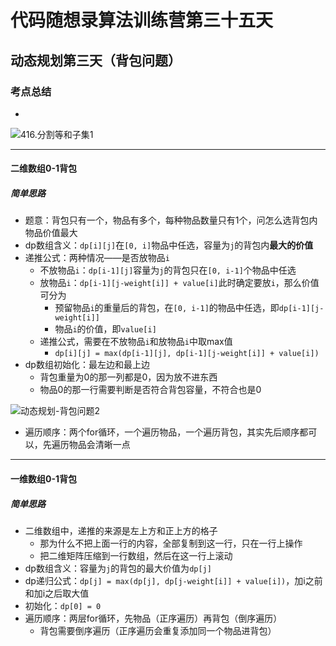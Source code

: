 # 代码随想录算法训练营第三十五天

## 动态规划第三天（背包问题）

### 考点总结

- 

![416.分割等和子集1](https://camo.githubusercontent.com/f1258a3bad42cfbcbdc4ae677edc56ceb3d17e009a7f3fd722a9dea6f15234de/68747470733a2f2f636f64652d7468696e6b696e672d313235333835353039332e66696c652e6d7971636c6f75642e636f6d2f706963732f32303231303131373137313330373430372e706e67)

---

#### 二维数组0-1背包

##### 简单思路

- 题意：背包只有一个，物品有多个，每种物品数量只有1个，问怎么选背包内物品价值最大
- dp数组含义：`dp[i][j]`在`[0, i]`物品中任选，容量为`j`的背包内**最大的价值**
- 递推公式：两种情况——是否放物品`i`
  - 不放物品`i`：`dp[i-1][j]`容量为`j`的背包只在`[0, i-1]`个物品中任选
  - 放物品`i`：`dp[i-1][j-weight[i]] + value[i]`此时确定要放`i`，那么价值可分为
    - 预留物品`i`的重量后的背包，在`[0, i-1]`的物品中任选，即`dp[i-1][j-weight[i]]`
    - 物品`i`的价值，即`value[i]`
  - 递推公式，需要在不放物品`i`和放物品`i`中取max值
    - `dp[i][j] = max(dp[i-1][j], dp[i-1][j-weight[i]] + value[i])`
- dp数组初始化：最左边和最上边
  - 背包重量为0的那一列都是0，因为放不进东西
  - 物品0的那一行需要判断是否符合背包容量，不符合也是0

![动态规划-背包问题2](https://camo.githubusercontent.com/75e71021dbb122296ed151c58005139cf2692a9be3569e13ef3170d4a9c441b2/68747470733a2f2f636f64652d7468696e6b696e672d313235333835353039332e66696c652e6d7971636c6f75642e636f6d2f706963732f323032313031313031303330343139322e706e67)

- 遍历顺序：两个for循环，一个遍历物品，一个遍历背包，其实先后顺序都可以，先遍历物品会清晰一点



---

#### 一维数组0-1背包

##### 简单思路

- 二维数组中，递推的来源是左上方和正上方的格子
  - 那为什么不把上面一行的内容，全部复制到这一行，只在一行上操作
  - 把二维矩阵压缩到一行数组，然后在这一行上滚动
- dp数组含义：容量为`j`的背包的最大价值为`dp[j]`
- dp递归公式：`dp[j] = max(dp[j], dp[j-weight[i]] + value[i])`，加i之前和加i之后取大值
- 初始化：`dp[0] = 0`
- 遍历顺序：两层for循环，先物品（正序遍历）再背包（倒序遍历）
  - 背包需要倒序遍历（正序遍历会重复添加同一个物品进背包）